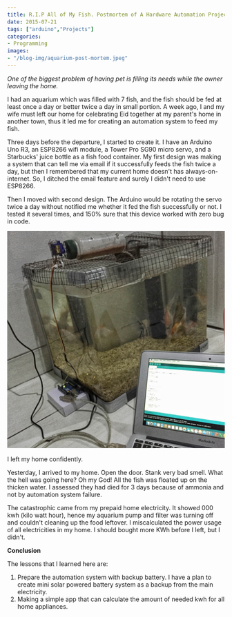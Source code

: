 ```yaml
---
title: R.I.P All of My Fish. Postmortem of A Hardware Automation Project
date: 2015-07-21
tags: ["arduino","Projects"]
categories:
- Programming
images:
- "/blog-img/aquarium-post-mortem.jpeg"
---
```


_One of the biggest problem of having pet is filling its needs while the owner leaving the home._

I had an aquarium which was filled with 7 fish, and the fish should be fed at least once a day or better twice a day in small portion. A week ago, I and my wife must left our home for celebrating Eid together at my parent's home in another town, thus it led me for creating an automation system to feed my fish.

Three days before the departure, I started to create it. I have an Arduino Uno R3, an ESP8266 wifi module, a Tower Pro SG90 micro servo, and a Starbucks' juice bottle as a fish food container. My first design was making a system that can tell me via email if it successfully feeds the fish twice a day, but then I remembered that my current home doesn't has always-on-internet. So, I ditched the email feature and surely I didn't need to use ESP8266.

Then I moved with second design. The Arduino would be rotating the servo twice a day without notified me whether it fed the fish successfully or not. I tested it several times, and 150% sure that this device worked with zero bug in code.

![working-design](/blog-img/aquarium-post-mortem.jpeg)

I left my home confidently.

Yesterday, I arrived to my home. Open the door. Stank very bad smell. What the hell was going here? Oh my God! All the fish was floated up on the thicken water. I assessed they had died for 3 days because of ammonia and not by automation system failure.

The catastrophic came from my prepaid home electricity. It showed 000 kwh (kilo watt hour), hence my aquarium pump and filter was turning off and couldn't cleaning up the food leftover. I miscalculated the power usage of all electricities in my home. I should bought more KWh before I left, but I didn't.

**Conclusion**

The lessons that I learned here are:

1.  Prepare the automation system with backup battery. I have a plan to create mini solar powered battery system as a backup from the main electricity.
2.  Making a simple app that can calculate the amount of needed kwh for all home appliances.
